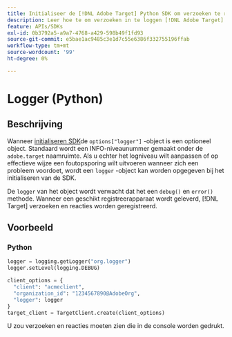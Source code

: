 ```yaml
---
title: Initialiseer de [!DNL Adobe Target] Python SDK om verzoeken te registreren
description: Leer hoe te om verzoeken in te loggen [!DNL Adobe Target] Python SDK.
feature: APIs/SDKs
exl-id: 0b3792a5-a9a7-4768-a429-598b49f1fd93
source-git-commit: e5bae1ac9485c3e1d7c55e6386f332755196ffab
workflow-type: tm+mt
source-wordcount: '99'
ht-degree: 0%

---
```


# Logger (Python)

## Beschrijving

Wanneer [initialiseren SDK](initialize-sdk.md)de `options["logger"]` -object is een optioneel object. Standaard wordt een INFO-niveaunummer gemaakt onder de `adobe.target` naamruimte. Als u echter het logniveau wilt aanpassen of op effectieve wijze een foutopsporing wilt uitvoeren wanneer zich een probleem voordoet, wordt een `logger` -object kan worden opgegeven bij het initialiseren van de SDK.

De `logger` van het object wordt verwacht dat het een `debug()` en `error()` methode. Wanneer een geschikt registreerapparaat wordt geleverd, [!DNL Target] verzoeken en reacties worden geregistreerd.

## Voorbeeld

### Python

```python {line-numbers="true"}
logger = logging.getLogger("org.logger")
logger.setLevel(logging.DEBUG)

client_options = {
  "client": "acmeclient",
  "organization_id": "1234567890@AdobeOrg",
  "logger": logger
}
target_client = TargetClient.create(client_options)
```

U zou verzoeken en reacties moeten zien die in de console worden gedrukt.
